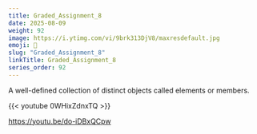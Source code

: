 ```yaml
---
title: Graded_Assignment_8         
date: 2025-08-09
weight: 92
image: https://i.ytimg.com/vi/9brk313DjV8/maxresdefault.jpg
emoji: 🧮
slug: "Graded_Assignment_8"
linkTitle: Graded_Assignment_8   
series_order: 92
---
```


A well-defined collection of distinct objects called elements or members.

{{< youtube 0WHixZdnxTQ >}}

https://youtu.be/do-iDBxQCpw

